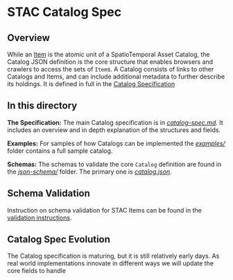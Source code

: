 # STAC Catalog Spec

## Overview

While an [Item](../item-spec/item-spec.md) is the atomic unit of a SpatioTemporal Asset Catalog, 
the Catalog JSON definition is the core structure that enables browsers and crawlers to access
the sets of `Item`s. A Catalog consists of links to other Catalogs and Items, and can include
additional metadata to further describe its holdings. It is defined in full in the 
[Catalog Specification](catalog-spec.md)

## In this directory

**The Specification:** The main Catalog specification is in 
*[catalog-spec.md](catalog-spec.md)*. It includes an overview and in depth explanation of the 
structures and fields.

**Examples:** For samples of how Catalogs can be implemented the *[examples/](examples/)* folder 
contains a full sample catalog. 

**Schemas:** The schemas to validate the core `Catalog` definition are found in the 
*[json-schema/](json-schema/)* folder. The primary one is *[catalog.json](json-schema/catalog.json)*.


## Schema Validation

Instruction on schema validation for STAC Items can be found in the [validation instructions](validation/README.md).


## Catalog Spec Evolution 

The Catalog specification is maturing, but it is still relatively early days. As real world 
implementations innovate in different ways we will update the core fields to handle 